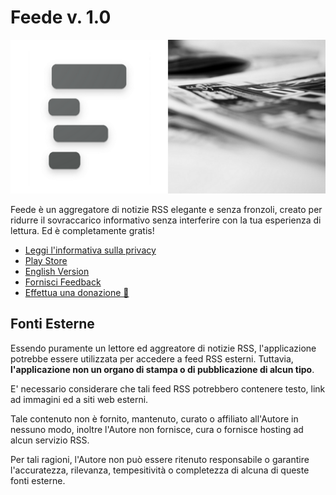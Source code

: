 # Feede v. 1.0

 <p align="center"><img alt="Logo" src="images/logo.png"></p>


Feede è un aggregatore di notizie RSS elegante e senza fronzoli, creato per ridurre il sovraccarico informativo senza interferire con la tua esperienza di lettura. Ed è completamente gratis!

* [Leggi l'informativa sulla privacy](https://github.com/federicocandiago/feede_public/blob/main/PRIVACY_LEGAL.md)
* [Play Store](https://play.google.com/store/apps/details?id=com.federicocandiago.feede)
* [English Version](https://github.com/federicocandiago/feede_public/blob/main/README.md)
* [Fornisci Feedback](https://github.com/federicocandiago/feede_public/issues)
* [Effettua una donazione 💙](https://www.paypal.me/candiago)

## Fonti Esterne

Essendo puramente un lettore ed aggreatore di notizie RSS, l'applicazione potrebbe essere utilizzata per accedere a feed RSS esterni. Tuttavia, **l'applicazione non un organo di stampa o di pubblicazione di alcun tipo**.

E' necessario considerare che tali feed RSS potrebbero contenere testo, link ad immagini ed a siti web esterni.

Tale contenuto non è fornito, mantenuto, curato o affiliato all'Autore in nessuno modo, inoltre l'Autore non fornisce, cura o fornisce hosting ad alcun servizio RSS.

Per tali ragioni, l'Autore non può essere ritenuto responsabile o garantire l'accuratezza, rilevanza, tempesitività o completezza di alcuna di queste fonti esterne.